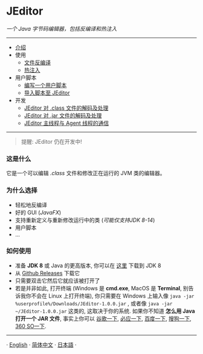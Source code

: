 # JEditor

*一个 Java 字节码编辑器，包括反编译和热注入*

---

- [介绍](Introduce.MD)
- 使用
    - [文件反编译](Usage/File-Decompile.MD)
    - [热注入](Usage/Hot-Inject.MD)
- 用户脚本
    - [编写一个用户脚本](UserScript/Create-Coding.MD)
    - [导入脚本至 JEditor](UserScript/Import.MD)
- 开发
    - [JEditor 对 .class 文件的解码及处理](Develop/Class-File-Process.MD)
    - [JEditor 对 .jar 文件的解码及处理](Develop/Jar-File-Process.MD)
    - [JEditor 主线程与 Agent 线程的通信](Develop/Socket-Communication.MD)

---

> 提醒: JEditor 仍在开发中!

### 这是什么

它是一个可以编辑 *.class* 文件和修改正在运行的 JVM 类的编辑器。

### 为什么选择

- 轻松地反编译
- 好的 GUI (*JavaFX*)
- 支持重新定义与重新修改运行中的类 (*可能仅支持JDK 8-14*)
- 用户脚本
- ...

### 如何使用

- 准备 **JDK 8** 或 Java 的更高版本, 你可以在 [这里](https://www.oracle.com/java/technologies/javase/javase8-archive-downloads.html) 下载到 JDK 8
- 从 [Github Releases](https://github.com/CoolCLK/JEditor/releases) 下载它
- 只需要双击它然后它就应该被打开了
- 若是并非如此, 打开终端 (Windows 是 **cmd.exe**, MacOS 是 **Terminal**, 别告诉我你不会在 Linux 上打开终端), 你只需要在 Windows 上输入像 ``java -jar %userprofile%/Downloads/JEditor-1.0.0.jar`` , 或者像 ``java -jar ~/JEditor-1.0.0.jar`` 这类的, 这取决于你的系统. 如果你不知道 **怎么用 Java 打开一个 JAR 文件**, 事实上你可以 [谷歌一下](https://www.google.com), [必应一下](https://www.bing.com), [百度一下](https://www.baidu.com), [搜狗一下](https://www.sogou.com), [360 SO一下](https://www.so.com).

---

· [English](../../en/documents/Introduce.MD) · [简体中文](Introduce.MD) · [日本語](../../zh-CN/documents/Introduce.MD) ·

